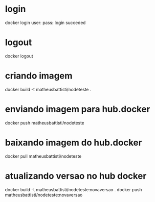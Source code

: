 # login
docker login
user:
pass:
login succeded

# logout
docker logout

# criando imagem
docker build -t matheusbattisti/nodeteste .

# enviando imagem para hub.docker
docker push matheusbattisti/nodeteste

# baixando imagem do hub.docker
docker pull matheusbattisti/nodeteste

# atualizando versao no hub docker
docker build -t matheusbattisti/nodeteste:novaversao .
docker push matheusbattisti/nodeteste:novaversao